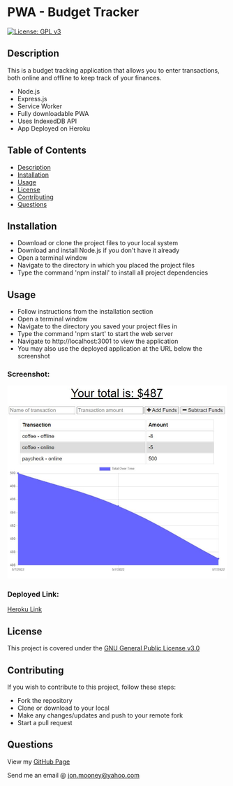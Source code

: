 # PWA - Budget Tracker
[![License: GPL v3](https://img.shields.io/badge/License-GPLv3-blue.svg)](https://www.gnu.org/licenses/)

## Description

This is a budget tracking application that allows you to enter transactions, both online and offline to keep track of your finances. 

- Node.js
- Express.js
- Service Worker
- Fully downloadable PWA
- Uses IndexedDB API
- App Deployed on Heroku

## Table of Contents

- [Description](#description)
- [Installation](#installation)
- [Usage](#usage)
- [License](#license)
- [Contributing](#contributing)
- [Questions](#questions)

## Installation

- Download or clone the project files to your local system
- Download and install Node.js if you don't have it already
- Open a terminal window
- Navigate to the directory in which you placed the project files
- Type the command 'npm install' to install all project dependencies

## Usage

- Follow instructions from the installation section
- Open a terminal window
- Navigate to the directory you saved your project files in
- Type the command 'npm start' to start the web server
- Navigate to http://localhost:3001 to view the application
- You may also use the deployed application at the URL below the screenshot

### Screenshot:

![Screenshot](./screen.jpg)

### Deployed Link:

[Heroku Link](https://immense-anchorage-50561.herokuapp.com/)

## License

This project is covered under the [GNU General Public License v3.0](https://www.gnu.org/licenses/)

## Contributing

If you wish to contribute to this project, follow these steps:

- Fork the repository
- Clone or download to your local
- Make any changes/updates and push to your remote fork
- Start a pull request

## Questions

View my [GitHub Page](https://github.com/JonMooney)

Send me an email @ [jon.mooney@yahoo.com](mailto:jon.mooney@yahoo.com)
